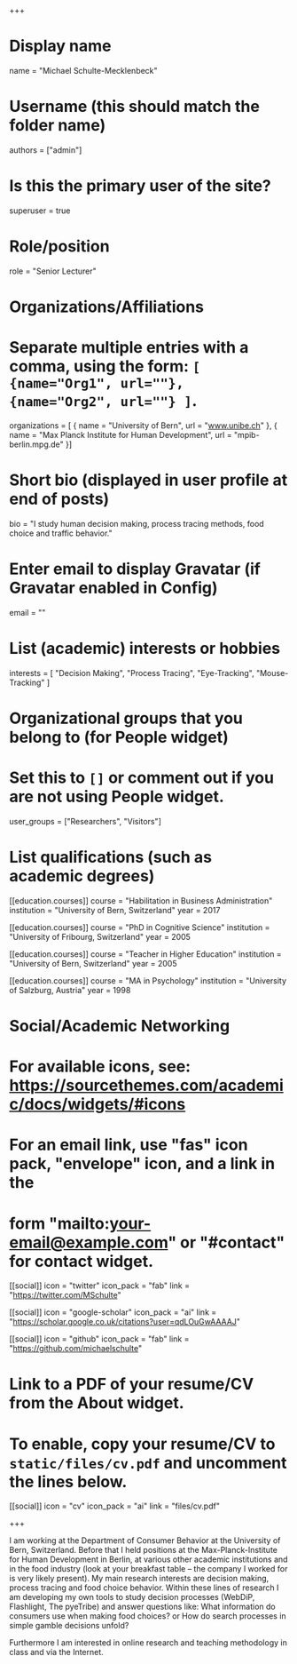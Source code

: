 +++
# Display name
name = "Michael Schulte-Mecklenbeck"

# Username (this should match the folder name)
authors = ["admin"]

# Is this the primary user of the site?
superuser = true

# Role/position
role = "Senior Lecturer"

# Organizations/Affiliations
#   Separate multiple entries with a comma, using the form: `[ {name="Org1", url=""}, {name="Org2", url=""} ]`.
organizations = [ { name = "University of Bern", url = "www.unibe.ch" },
                  { name = "Max Planck Institute for Human Development", url = "mpib-berlin.mpg.de" }]

# Short bio (displayed in user profile at end of posts)
bio = "I study human decision making, process tracing methods, food choice and traffic behavior."

# Enter email to display Gravatar (if Gravatar enabled in Config)
email = ""

# List (academic) interests or hobbies
interests = [
  "Decision Making",
  "Process Tracing",
  "Eye-Tracking",
  "Mouse-Tracking"
]

# Organizational groups that you belong to (for People widget)
#   Set this to `[]` or comment out if you are not using People widget.
user_groups = ["Researchers", "Visitors"]

# List qualifications (such as academic degrees)
[[education.courses]]
  course = "Habilitation in Business Administration"
  institution = "University of Bern, Switzerland"
  year = 2017

[[education.courses]]
  course = "PhD in Cognitive Science"
  institution = "University of Fribourg, Switzerland"
  year = 2005

[[education.courses]]
  course = "Teacher in Higher Education"
  institution = "University of Bern, Switzerland"
  year = 2005

[[education.courses]]
  course = "MA in Psychology"
  institution = "University of Salzburg, Austria"
  year = 1998  

# Social/Academic Networking
# For available icons, see: https://sourcethemes.com/academic/docs/widgets/#icons
#   For an email link, use "fas" icon pack, "envelope" icon, and a link in the
#   form "mailto:your-email@example.com" or "#contact" for contact widget.

[[social]]
  icon = "twitter"
  icon_pack = "fab"
  link = "https://twitter.com/MSchulte"

[[social]]
  icon = "google-scholar"
  icon_pack = "ai"
  link = "https://scholar.google.co.uk/citations?user=qdLOuGwAAAAJ"

[[social]]
  icon = "github"
  icon_pack = "fab"
  link = "https://github.com/michaelschulte"

# Link to a PDF of your resume/CV from the About widget.
# To enable, copy your resume/CV to `static/files/cv.pdf` and uncomment the lines below.
[[social]]
   icon = "cv"
   icon_pack = "ai"
   link = "files/cv.pdf"

+++

I am working at the Department of Consumer Behavior at the University of Bern, Switzerland. Before that I held positions at the Max-Planck-Institute for Human Development in Berlin, at various other academic institutions and in the food industry (look at your breakfast table – the company I worked for is very likely present).
My main research interests are decision making, process tracing and food choice behavior. Within these lines of research I am developing my own  tools to study decision processes (WebDiP, Flashlight, The pyeTribe) and answer questions like: What  information  do consumers use when making food choices? or How do search processes in simple gamble decisions unfold?

Furthermore I am interested in online research and teaching methodology in class and via the Internet.
 
